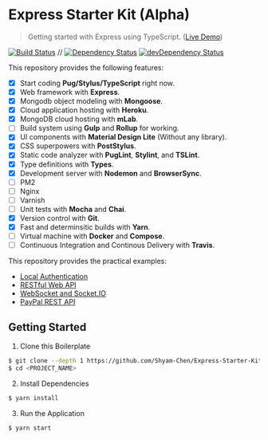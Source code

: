 # Express Starter Kit (Alpha)

> Getting started with Express using TypeScript. ([Live Demo](https://expressmongoose-live-demo.herokuapp.com/))

[![Build Status](https://travis-ci.org/Shyam-Chen/Express-Starter-Kit.svg?branch=master)](https://travis-ci.org/Shyam-Chen/Express-Starter-Kit)
 //
[![Dependency Status](https://david-dm.org/Shyam-Chen/Express-Starter-Kit.svg)](https://david-dm.org/Shyam-Chen/Express-Starter-Kit)
[![devDependency Status](https://david-dm.org/Shyam-Chen/Express-Starter-Kit/dev-status.svg)](https://david-dm.org/Shyam-Chen/Express-Starter-Kit?type=dev)

This repository provides the following features:
* [x] Start coding **Pug/Stylus/TypeScript** right now.
* [x] Web framework with **Express**.
* [x] Mongodb object modeling with **Mongoose**.
* [x] Cloud application hosting with **Heroku**.
* [x] MongoDB cloud hosting with **mLab**.
* [ ] Build system using **Gulp** and **Rollup** for working.
* [x] UI components with **Material Design Lite** (Without any library).
* [x] CSS superpowers with **PostStylus**.
* [x] Static code analyzer with **PugLint**, **Stylint**, and **TSLint**.
* [x] Type definitions with **Types**.
* [x] Development server with **Nodemon** and **BrowserSync**.
* [ ] PM2
* [ ] Nginx
* [ ] Varnish
* [ ] Unit tests with **Mocha** and **Chai**.
* [x] Version control with **Git**.
* [x] Fast and determinsitic builds with **Yarn**.
* [ ] Virtual machine with **Docker** and **Compose**.
* [ ] Continuous Integration and Continous Delivery with **Travis**.

This repository provides the practical examples:
* [Local Authentication](https://github.com/Shyam-Chen/Express-Starter-Kit/tree/auth-local)
* [RESTful Web API](https://github.com/Shyam-Chen/Express-Starter-Kit/tree/rest)
* [WebSocket and Socket.IO](https://github.com/Shyam-Chen/Express-Starter-Kit/tree/socket)
* [PayPal REST API](https://github.com/Shyam-Chen/Express-Starter-Kit/tree/paypal-rest-sdk)

## Getting Started

1) Clone this Boilerplate
```bash
$ git clone --depth 1 https://github.com/Shyam-Chen/Express-Starter-Kit.git <PROJECT_NAME>
$ cd <PROJECT_NAME>
```

2) Install Dependencies
```bash
$ yarn install
```

3) Run the Application
```bash
$ yarn start
```
